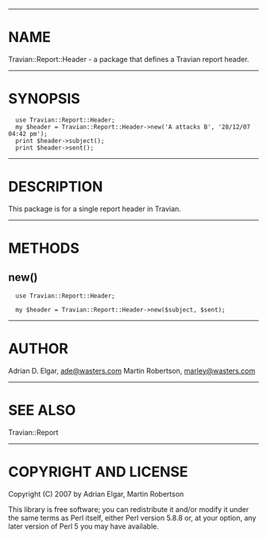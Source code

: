 
---

# NAME #

Travian::Report::Header - a package that defines a Travian report header.



---

# SYNOPSIS #
```
  use Travian::Report::Header;
  my $header = Travian::Report::Header->new('A attacks B', '28/12/07 04:42 pm');
  print $header->subject();
  print $header->sent();
```


---

# DESCRIPTION #

This package is for a single report header in Travian.



---

# METHODS #


## new() ##
```
  use Travian::Report::Header;

  my $header = Travian::Report::Header->new($subject, $sent);
```


---

# AUTHOR #

Adrian D. Elgar, <ade@wasters.com> Martin Robertson, <marley@wasters.com>



---

# SEE ALSO #

Travian::Report



---

# COPYRIGHT AND LICENSE #

Copyright (C) 2007 by Adrian Elgar, Martin Robertson

This library is free software; you can redistribute it and/or modify it under the same terms as Perl itself, either Perl version 5.8.8 or, at your option, any later version of Perl 5 you may have available.